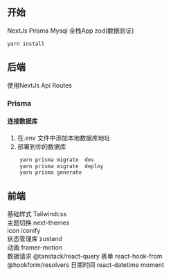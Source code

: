 ## 开始

NextJs Prisma Mysql 全栈App zod(数据验证)

```bash
yarn install
```

## 后端

使用NextJs Api Routes

### Prisma

#### 连接数据库

1. 在.env 文件中添加本地数据库地址
2. 部署到你的数据库

```bash
    yarn prisma migrate  dev
    yarn prisma migrate  deploy
    yarn prisma generate
```
## 前端
基础样式 Tailwindcss   
主题切换 next-themes   
icon iconify   
状态管理库 zustand   
动画 framer-motion   
数据请求 @tanstack/react-query
表单 react-hook-from  @hookform/resolvers
日期时间 react-datetime moment